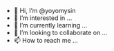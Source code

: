 - 👋 Hi, I’m @yoyomysin
- 👀 I’m interested in ...
- 🌱 I’m currently learning ...
- 💞️ I’m looking to collaborate on ...
- 📫 How to reach me ...

<!---
yoyomysin/yoyomysin is a ✨ special ✨ repository because its `README.md` (this file) appears on your GitHub profile.
You can click the Preview link to take a look at your changes.
--->
